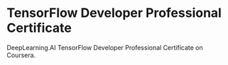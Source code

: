 # TensorFlow Developer Professional Certificate
DeepLearning.AI TensorFlow Developer Professional Certificate on Coursera.
